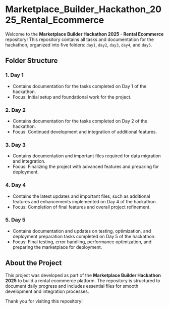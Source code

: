 # Marketplace_Builder_Hackathon_2025_Rental_Ecommerce

Welcome to the **Marketplace Builder Hackathon 2025 - Rental Ecommerce** repository! This repository contains all tasks and documentation for the hackathon, organized into five folders: `day1`, `day2`, `day3`, `day4`, and `day5`.

## Folder Structure

### 1. **Day 1**
   - Contains documentation for the tasks completed on Day 1 of the hackathon.
   - Focus: Initial setup and foundational work for the project.

### 2. **Day 2**
   - Contains documentation for the tasks completed on Day 2 of the hackathon.
   - Focus: Continued development and integration of additional features.

### 3. **Day 3**
   - Contains documentation and important files required for data migration and integration.
   - Focus: Finalizing the project with advanced features and preparing for deployment.

### 4. **Day 4**
   - Contains the latest updates and important files, such as additional features and enhancements implemented on Day 4 of the hackathon.
   - Focus: Completion of final features and overall project refinement.

### 5. **Day 5**
   - Contains documentation and updates on testing, optimization, and deployment preparation tasks completed on Day 5 of the hackathon.
   - Focus: Final testing, error handling, performance optimization, and preparing the marketplace for deployment.

## About the Project

This project was developed as part of the **Marketplace Builder Hackathon 2025** to build a rental ecommerce platform. The repository is structured to document daily progress and includes essential files for smooth development and integration processes.

Thank you for visiting this repository!
